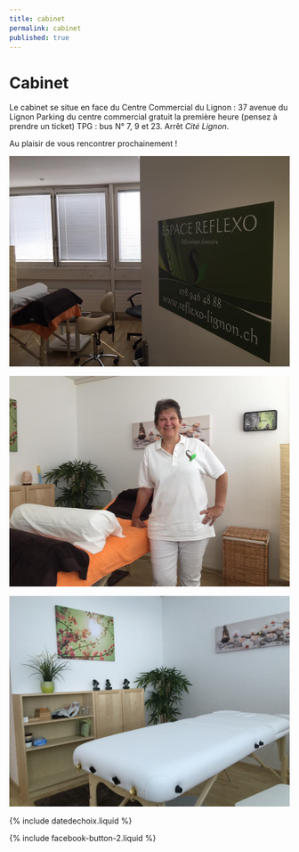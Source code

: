 ```yaml
---
title: cabinet
permalink: cabinet
published: true
---
```


# Cabinet

Le cabinet se situe en face du Centre Commercial du Lignon :
37 avenue du Lignon
Parking du centre commercial gratuit la première heure (pensez à prendre un ticket)
TPG : bus N° 7, 9 et 23. Arrêt *Cité Lignon*.

Au plaisir de vous rencontrer prochainement !

![](./images/cabinet-reflexologie-suzanne-himmelberger-1.jpg)

![](./images/cabinet-reflexologie-suzanne-himmelberger-2.jpg)

![](./images/cabinet-reflexologie-suzanne-himmelberger-3.jpg)

{% include datedechoix.liquid %}

{% include facebook-button-2.liquid %}
